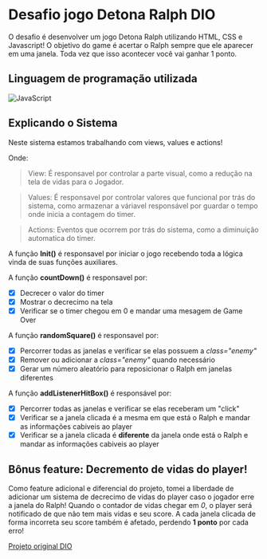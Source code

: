 # Desafio jogo Detona Ralph DIO

O desafio é desenvolver um jogo Detona Ralph utilizando
HTML, CSS e Javascript! O objetivo do game é acertar o Ralph sempre que ele aparecer
em uma janela. Toda vez que isso acontecer você vai ganhar 1 ponto.

## Linguagem de programação utilizada

![JavaScript](https://img.shields.io/badge/JavaScript-F7DF1E?style=for-the-badge&logo=javascript&logoColor=black)

## Explicando o Sistema

Neste sistema estamos trabalhando com views, values e actions!

Onde:

> View: É responsavel por controlar a parte visual, como a redução na tela de vidas para o Jogador.

> Values: É responsavel por controlar valores que funcional por trás do sistema, como armazenar a váriavel responsável por guardar o tempo onde inicia a contagem do timer.

> Actions: Eventos que ocorrem por trás do sistema, como a diminuição automatica do timer.

A função **Init()** é responsavel por iniciar o jogo recebendo toda a lógica vinda de suas funções auxiliares.

A função **countDown()** é responsavel por:

- [x] Decrecer o valor do timer
- [x] Mostrar o decrecimo na tela
- [x] Verificar se o timer chegou em 0 e mandar uma mesagem de Game Over

A função **randomSquare()** é responsavel por:

- [x] Percorrer todas as janelas e verificar se elas possuem a _class="enemy"_
- [x] Remover ou adicionar a _class="enemy"_ quando necessário
- [x] Gerar um número aleatório para reposicionar o Ralph em janelas diferentes

A função **addListenerHitBox()** é responsável por:

- [x] Percorrer todas as janelas e verificar se elas receberam um "click"
- [x] Verificar se a janela clicada é a mesma em que está o Ralph e mandar as informações cabiveis ao player
- [x] Verificar se a janela clicada é **diferente** da janela onde está o Ralph e mandar as informações cabiveis ao player

## Bônus feature: Decremento de vidas do player!

Como feature adicional e diferencial do projeto, tomei a liberdade de adicionar um sistema de
decrecimo de vidas do player caso o jogador erre a janela do Ralph! Quando o contador de vidas
chegar em _0_, o player será notificado de que não tem mais vidas e seu score. A cada janela clicada de forma
incorreta seu score também é afetado, perdendo **1 ponto** por cada erro!

[Projeto original DIO](https://github.com/digitalinnovationone/jsgame-detona-ralph)
